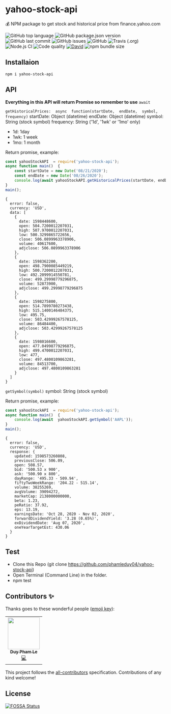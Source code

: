 # yahoo-stock-api
💰 NPM package to get stock and historical price from finance.yahoo.com 


![GitHub top language](https://img.shields.io/github/languages/top/phamleduy04/yahoo-stock-api?style=for-the-badge)
![GitHub package.json version](https://img.shields.io/github/package-json/v/phamleduy04/yahoo-stock-api?style=for-the-badge)
![GitHub last commit](https://img.shields.io/github/last-commit/phamleduy04/yahoo-stock-api?style=for-the-badge)
![GitHub issues](https://img.shields.io/github/issues-raw/phamleduy04/yahoo-stock-api?style=for-the-badge)
![GitHub](https://img.shields.io/github/license/phamleduy04/yahoo-stock-api?style=for-the-badge)
![Travis (.org)](https://img.shields.io/travis/phamleduy04/yahoo-stock-api?label=travis-ci&logo=travis&style=for-the-badge)
![Node.js CI](https://github.com/phamleduy04/yahoo-stock-api/workflows/Node.js%20CI/badge.svg)
![Code quality](https://img.shields.io/scrutinizer/quality/g/phamleduy04/yahoo-stock-api?style=for-the-badge)
[![David](https://img.shields.io/david/phamleduy04/yahoo-stock-api?style=for-the-badge)](https://david-dm.org/phamleduy04/yahoo-stock-api)
![npm bundle size](https://img.shields.io/bundlephobia/minzip/yahoo-stock-api?style=for-the-badge)
## Installaion
`npm i yahoo-stock-api`
## API
**Everything in this API will return Promise so remember to use** `await`

`getHistoricalPrices:  async  function(startDate,  endDate,  symbol,  frequency)`
startDate: Object (datetime)
endDate: Object (datetime)
symbol: String (stock symbol)
frequency: String ('1d', '1wk' or '1mo' only)
- 1d: 1day
- 1wk: 1 week
- 1mo: 1 month

Return promise, example: 
```js
const yahooStockAPI  = require('yahoo-stock-api');
async function main()  {
	const startDate = new Date('08/21/2020');
	const endDate = new Date('08/26/2020');
	console.log(await yahooStockAPI.getHistoricalPrices(startDate, endDate, 'AAPL', '1d'));
}
main();
```
```
{
  error: false,
  currency: 'USD',
  data: [
    {
      date: 1598448600,
      open: 504.7200012207031,
      high: 507.9700012207031,
      low: 500.3299865722656,
      close: 506.0899963378906,
      volume: 40617600,
      adjclose: 506.0899963378906
    },
    {
      date: 1598362200,
      open: 498.7900085449219,
      high: 500.7200012207031,
      low: 492.2099914550781,
      close: 499.29998779296875,
      volume: 52873900,
      adjclose: 499.29998779296875
    },
    {
      date: 1598275800,
      open: 514.7899780273438,
      high: 515.1400146484375,
      low: 495.75,
      close: 503.42999267578125,
      volume: 86484400,
      adjclose: 503.42999267578125
    },
    {
      date: 1598016600,
      open: 477.04998779296875,
      high: 499.4700012207031,
      low: 477,
      close: 497.4800109863281,
      volume: 84513700,
      adjclose: 497.4800109863281
    }
  ]
}
```

`getSymbol(symbol)`
symbol: String (stock symbol)

Return promise, example: 
```js
const yahooStockAPI  = require('yahoo-stock-api');
async function main()  {
	console.log(await  yahooStockAPI.getSymbol('AAPL'));
}
main();
```

```
{
  error: false,
  currency: 'USD',
  response: {
    updated: 1598573260808,
    previousClose: 506.09, 
    open: 508.57,
    bid: '500.53 x 900',
    ask: '500.90 x 800',
    dayRange: '495.33 - 509.94',
    fiftyTwoWeekRange: '204.22 - 515.14',
    volume: 38255269,
    avgVolume: 39094272,
    marketCap: 2138000000000,
    beta: 1.23,
    peRatio: 37.92,
    eps: 13.19,
    earningsDate: 'Oct 28, 2020 - Nov 02, 2020',
    forwardDividendYield: '3.28 (0.65%)',
    exDividendDate: 'Aug 07, 2020',
    oneYearTargetEst: 430.06
  }
}
```

## Test
- Clone this Repo (git clone https://github.com/phamleduy04/yahoo-stock-api)
- Open Terminal (Command Line) in the folder.
- npm test


## Contributors ✨

Thanks goes to these wonderful people ([emoji key](https://allcontributors.org/docs/en/emoji-key)):

<!-- ALL-CONTRIBUTORS-LIST:START - Do not remove or modify this section -->
<!-- prettier-ignore-start -->
<!-- markdownlint-disable -->
<table>
  <tr>
    <td align="center"><a href="https://github.com/phamleduy04"><img src="https://avatars2.githubusercontent.com/u/32657584?v=4" width="100px;" alt=""/><br /><sub><b>Duy Pham Le</b></sub></a><br /><a href="https://github.com/phamleduy04/yahoo-stock-api/commits?author=phamleduy04" title="Code">💻</a></td>
  </tr>
</table>

<!-- markdownlint-enable -->
<!-- prettier-ignore-end -->
<!-- ALL-CONTRIBUTORS-LIST:END -->

This project follows the [all-contributors](https://github.com/all-contributors/all-contributors) specification. Contributions of any kind welcome!

## License
[![FOSSA Status](https://app.fossa.com/api/projects/git%2Bgithub.com%2Fphamleduy04%2Fyahoo-stock-api.svg?type=large)](https://app.fossa.com/projects/git%2Bgithub.com%2Fphamleduy04%2Fyahoo-stock-api?ref=badge_large)
